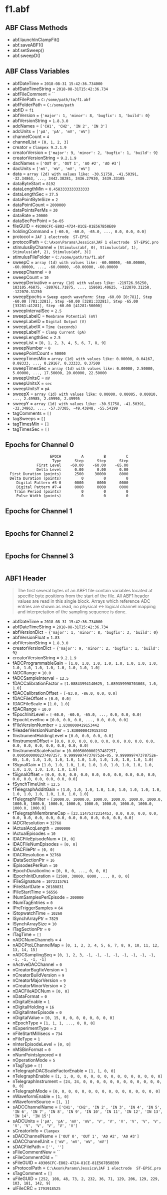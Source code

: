# f1.abf

## ABF Class Methods

* abf.launchInClampFit()
* abf.saveABF1()
* abf.setSweep()
* abf.sweepD()

## ABF Class Variables

* abfDateTime = `2018-08-31 15:42:36.734000`
* abfDateTimeString = `2018-08-31T15:42:36.734`
* abfFileComment = ``
* abfFilePath = `C:/some/path/to/f1.abf`
* abfFolderPath = `C:/some/path`
* abfID = `f1`
* abfVersion = `{'major': 1, 'minor': 8, 'bugfix': 3, 'build': 0}`
* abfVersionString = `1.8.3.0`
* adcNames = `['CH1', 'CH2', 'IN 2', 'IN 3']`
* adcUnits = `['pA', 'pA', 'mV', 'mV']`
* channelCount = `4`
* channelList = `[0, 1, 2, 3]`
* creator = `Clampex 9.2.1.9`
* creatorVersion = `{'major': 9, 'minor': 2, 'bugfix': 1, 'build': 9}`
* creatorVersionString = `9.2.1.9`
* dacNames = `['OUT 0', 'OUT 1', 'AO #2', 'AO #3']`
* dacUnits = `['mV', 'mV', 'mV', 'mV']`
* data = `array (2d) with values like: -30.51758, -41.50391, -32.34863, ..., 3442.38281, 3436.27930, 3439.33105`
* dataByteStart = `8192`
* dataLengthMin = `0.4583333333333333`
* dataLengthSec = `27.5`
* dataPointByteSize = `2`
* dataPointCount = `2000000`
* dataPointsPerMs = `20`
* dataRate = `20000`
* dataSecPerPoint = `5e-05`
* fileGUID = `49306CFC-E802-4724-81CE-81E567B58E09`
* holdingCommand = `[-60.0, -60.0, -65.0, ..., 0.0, 0.0, 0.0]`
* protocol = `JAF 1 electrode  ST-EPSC`
* protocolPath = `C:\Axon\Params\Jessica\JAF 1 electrode  ST-EPSC.pro`
* stimulusByChannel = `[Stimulus(abf, 0), Stimulus(abf, 1), Stimulus(abf, 2), Stimulus(abf, 3)]`
* stimulusFileFolder = `C:/some/path/to/f1.abf`
* sweepC = `array (1d) with values like: -60.00000, -60.00000, -60.00000, ..., -60.00000, -60.00000, -60.00000`
* sweepChannel = `0`
* sweepCount = `10`
* sweepDerivative = `array (1d) with values like: -219726.56250, 183105.46875, -280761.71875, ..., 158691.40625, -122070.31250, -122070.31250`
* sweepEpochs = `Sweep epoch waveform: Step -60.00 [0:781], Step -60.00 [781:3281], Step -60.00 [3281:33281], Step -65.00 [33281:41281], Step -60.00 [41281:50000]`
* sweepIntervalSec = `2.5`
* sweepLabelC = `Membrane Potential (mV)`
* sweepLabelD = `Digital Output (V)`
* sweepLabelX = `Time (seconds)`
* sweepLabelY = `Clamp Current (pA)`
* sweepLengthSec = `2.5`
* sweepList = `[0, 1, 2, 3, 4, 5, 6, 7, 8, 9]`
* sweepNumber = `0`
* sweepPointCount = `50000`
* sweepTimesMin = `array (1d) with values like: 0.00000, 0.04167, 0.08333, ..., 0.29167, 0.33333, 0.37500`
* sweepTimesSec = `array (1d) with values like: 0.00000, 2.50000, 5.00000, ..., 17.50000, 20.00000, 22.50000`
* sweepUnitsC = `mV`
* sweepUnitsX = `sec`
* sweepUnitsY = `pA`
* sweepX = `array (1d) with values like: 0.00000, 0.00005, 0.00010, ..., 2.49985, 2.49990, 2.49995`
* sweepY = `array (1d) with values like: -30.51758, -41.50391, -32.34863, ..., -57.37305, -49.43848, -55.54199`
* tagComments = `[]`
* tagSweeps = `[]`
* tagTimesMin = `[]`
* tagTimesSec = `[]`

## Epochs for Channel 0


```
                    EPOCH         A         B         C
                     Type      Step      Step      Step
              First Level    -60.00    -60.00    -65.00
              Delta Level      0.00      0.00      0.00
  First Duration (points)      2500     30000      8000
  Delta Duration (points)         0         0         0
     Digital Pattern #3-0      0000      0000      0000
     Digital Pattern #7-4      0000      0000      0000
    Train Period (points)         0         0         0
     Pulse Width (points)         0         0         0
```

## Epochs for Channel 1


```

```

## Epochs for Channel 2


```

```

## Epochs for Channel 3


```

```

## ABF1 Header

> The first several bytes of an ABF1 file contain variables     located at specific byte positions from the start of the file.     All ABF1 header values are read in this single block.     Arrays which reference ADC entries are shown as read, no physical <-> logical     channel mapping and interpretation of the sampling sequence is done. 

* abfDateTime = `2018-08-31 15:42:36.734000`
* abfDateTimeString = `2018-08-31T15:42:36.734`
* abfVersionDict = `{'major': 1, 'minor': 8, 'bugfix': 3, 'build': 0}`
* abfVersionFloat = `1.83`
* abfVersionString = `1.8.3.0`
* creatorVersionDict = `{'major': 9, 'minor': 2, 'bugfix': 1, 'build': 9}`
* creatorVersionString = `9.2.1.9`
* fADCProgrammableGain = `[1.0, 1.0, 1.0, 1.0, 1.0, 1.0, 1.0, 1.0, 1.0, 1.0, 1.0, 1.0, 1.0, 1.0, 1.0, 1.0]`
* fADCRange = `10.0`
* fADCSampleInterval = `12.5`
* fDACCalibrationFactor = `[1.08843994140625, 1.089359998703003, 1.0, 1.0]`
* fDACCalibrationOffset = `[-83.0, -86.0, 0.0, 0.0]`
* fDACFileOffset = `[0.0, 0.0]`
* fDACFileScale = `[1.0, 1.0]`
* fDACRange = `10.0`
* fEpochInitLevel = `[-60.0, -60.0, -65.0, ..., 0.0, 0.0, 0.0]`
* fEpochLevelInc = `[0.0, 0.0, 0.0, ..., 0.0, 0.0, 0.0]`
* fFileVersionNumber = `1.8300000429153442`
* fHeaderVersionNumber = `1.8300000429153442`
* fInstrumentHoldingLevel = `[0.0, 0.0, 0.0, 0.0]`
* fInstrumentOffset = `[0.0, 0.0, 0.0, 0.0, 0.0, 0.0, 0.0, 0.0, 0.0, 0.0, 0.0, 0.0, 0.0, 0.0, 0.0, 0.0]`
* fInstrumentScaleFactor = `[0.0005000000237487257, 0.0005000000237487257, 9.999999747378752e-05, 9.999999747378752e-05, 1.0, 1.0, 1.0, 1.0, 1.0, 1.0, 1.0, 1.0, 1.0, 1.0, 1.0, 1.0]`
* fSignalGain = `[1.0, 1.0, 1.0, 1.0, 1.0, 1.0, 1.0, 1.0, 1.0, 1.0, 1.0, 1.0, 1.0, 1.0, 1.0, 1.0]`
* fSignalOffset = `[0.0, 0.0, 0.0, 0.0, 0.0, 0.0, 0.0, 0.0, 0.0, 0.0, 0.0, 0.0, 0.0, 0.0, 0.0, 0.0]`
* fSynchTimeUnit = `12.5`
* fTelegraphAdditGain = `[1.0, 1.0, 1.0, 1.0, 1.0, 1.0, 1.0, 1.0, 1.0, 1.0, 1.0, 1.0, 1.0, 1.0, 1.0, 1.0]`
* fTelegraphFilter = `[10000.0, 10000.0, 1000.0, 1000.0, 1000.0, 1000.0, 1000.0, 1000.0, 1000.0, 1000.0, 1000.0, 1000.0, 1000.0, 1000.0, 1000.0, 1000.0]`
* fTelegraphMembraneCap = `[23.11475372314453, 0.0, 0.0, 0.0, 0.0, 0.0, 0.0, 0.0, 0.0, 0.0, 0.0, 0.0, 0.0, 0.0, 0.0, 0.0]`
* lADCResolution = `32768`
* lActualAcqLength = `2000000`
* lActualEpisodes = `10`
* lDACFileEpisodeNum = `[0, 0]`
* lDACFileNumEpisodes = `[0, 0]`
* lDACFilePtr = `[0, 0]`
* lDACResolution = `32768`
* lDataSectionPtr = `16`
* lEpisodesPerRun = `10`
* lEpochDurationInc = `[0, 0, 0, ..., 0, 0, 0]`
* lEpochInitDuration = `[2500, 30000, 8000, ..., 0, 0, 0]`
* lFileSignature = `1072315761`
* lFileStartDate = `20180831`
* lFileStartTime = `56556`
* lNumSamplesPerEpisode = `200000`
* lNumTagEntries = `0`
* lPreTriggerSamples = `64`
* lStopwatchTime = `10260`
* lSynchArrayPtr = `7829`
* lSynchArraySize = `10`
* lTagSectionPtr = `0`
* lTagTime = `[]`
* nADCNumChannels = `4`
* nADCPtoLChannelMap = `[0, 1, 2, 3, 4, 5, 6, 7, 8, 9, 10, 11, 12, 13, 14, 15]`
* nADCSamplingSeq = `[0, 1, 2, 3, -1, -1, -1, -1, -1, -1, -1, -1, -1, -1, -1, -1]`
* nActiveDACChannel = `0`
* nCreatorBugfixVersion = `1`
* nCreatorBuildVersion = `9`
* nCreatorMajorVersion = `9`
* nCreatorMinorVersion = `2`
* nDACFileADCNum = `[0, 0]`
* nDataFormat = `0`
* nDigitalEnable = `1`
* nDigitalHolding = `16`
* nDigitalInterEpisode = `0`
* nDigitalValue = `[0, 15, 0, 0, 0, 0, 0, 0, 0, 0]`
* nEpochType = `[1, 1, 1, ..., 0, 0, 0]`
* nExperimentType = `2`
* nFileStartMillisecs = `734`
* nFileType = `1`
* nInterEpisodeLevel = `[0, 0]`
* nMSBinFormat = `0`
* nNumPointsIgnored = `0`
* nOperationMode = `5`
* nTagType = `[]`
* nTelegraphDACScaleFactorEnable = `[1, 1, 0, 0]`
* nTelegraphEnable = `[1, 1, 0, 0, 0, 0, 0, 0, 0, 0, 0, 0, 0, 0, 0, 0]`
* nTelegraphInstrument = `[24, 24, 0, 0, 0, 0, 0, 0, 0, 0, 0, 0, 0, 0, 0, 0]`
* nTelegraphMode = `[0, 0, 0, 0, 0, 0, 0, 0, 0, 0, 0, 0, 0, 0, 0, 0]`
* nWaveformEnable = `[1, 0]`
* nWaveformSource = `[1, 1]`
* sADCChannelName = `['CH1', 'CH2', 'IN 2', 'IN 3', 'IN 4', 'IN 5', 'IN 6', 'IN 7', 'IN 8', 'IN 9', 'IN 10', 'IN 11', 'IN 12', 'IN 13', 'IN 14', 'IN 15']`
* sADCUnits = `['pA', 'pA', 'mV', 'mV', 'V', 'V', 'V', 'V', 'V', 'V', 'V', 'V', 'V', 'V', 'V', 'V']`
* sCreatorInfo = `Clampex`
* sDACChannelName = `['OUT 0', 'OUT 1', 'AO #2', 'AO #3']`
* sDACChannelUnit = `['mV', 'mV', 'mV', 'mV']`
* sDACFilePath = `['', '']`
* sFileCommentNew = ``
* sFileCommentOld = ``
* sFileGUID = `49306CFC-E802-4724-81CE-81E567B58E09`
* sProtocolPath = `C:\Axon\Params\Jessica\JAF 1 electrode  ST-EPSC.pro`
* sTagComment = `[]`
* uFileGUID = `[252, 108, 48, 73, 2, 232, 36, 71, 129, 206, 129, 229, 103, 181, 142, 9]`
* ulFileCRC = `1793918525`
